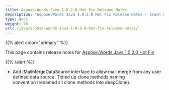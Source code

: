 ```yaml
---
title: Aspose.Words Java 1.0.2.0 Hot Fix Release Notes
description: "Aspose.Words Java 1.0.2.0 Hot Fix Release Notes – learn about the latest updates and fixes."
type: docs
weight: 70
url: /java/aspose-words-java-1-0-2-0-hot-fix-release-notes/
---
```


{{% alert color="primary" %}} 

This page contains release notes for [Aspose.Words Java 1.0.2.0 Hot Fix](http://www.aspose.com/downloads/words/java/new-releases/aspose.words-java-1.0.2.0-hot-fix/)

{{% /alert %}} 

- Add IMailMergeDataSource interface to allow mail merge from any user defined data source.
  Tidied up clone methods naming convention (renamed all clone methods into deepClone). 

